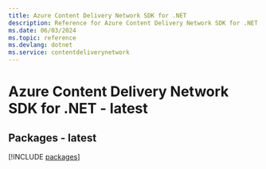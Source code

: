 ```yaml
---
title: Azure Content Delivery Network SDK for .NET
description: Reference for Azure Content Delivery Network SDK for .NET
ms.date: 06/03/2024
ms.topic: reference
ms.devlang: dotnet
ms.service: contentdeliverynetwork
---
```

# Azure Content Delivery Network SDK for .NET - latest
## Packages - latest
[!INCLUDE [packages](content-delivery-network-index.md)]